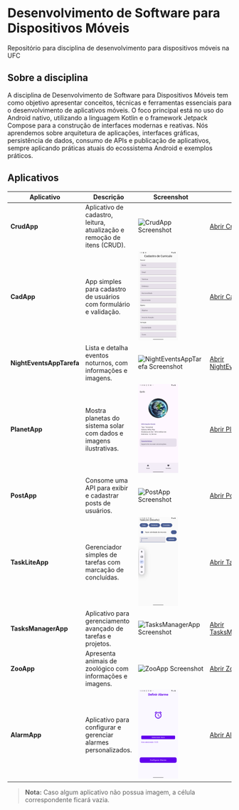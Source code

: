 # Desenvolvimento de Software para Dispositivos Móveis

Repositório para disciplina de desenvolvimento para dispositivos móveis na UFC

## Sobre a disciplina

A disciplina de Desenvolvimento de Software para Dispositivos Móveis tem como objetivo apresentar conceitos, técnicas e ferramentas essenciais para o desenvolvimento de aplicativos móveis. O foco principal está no uso do Android nativo, utilizando a linguagem Kotlin e o framework Jetpack Compose para a construção de interfaces modernas e reativas. Nós aprendemos sobre arquitetura de aplicações, interfaces gráficas, persistência de dados, consumo de APIs e publicação de aplicativos, sempre aplicando práticas atuais do ecossistema Android e exemplos práticos.

## Aplicativos

| Aplicativo              | Descrição                                                                 | Screenshot                                                                                     | Link                                   |
|-------------------------|---------------------------------------------------------------------------|-----------------------------------------------------------------------------------------------|----------------------------------------|
| **CrudApp**             | Aplicativo de cadastro, leitura, atualização e remoção de itens (CRUD).   | <img src="./CrudApp/screenshot.png" alt="CrudApp Screenshot" height="200px">                  | [Abrir CrudApp](./CrudApp/)            |
| **CadApp**              | App simples para cadastro de usuários com formulário e validação.          | <img src="./exercicio_1/CadApp/printscreen/Screenshot_20250429_103906.png" alt="CadApp Screenshot" height="200px"> | [Abrir CadApp](./exercicio_1/CadApp/)  |
| **NightEventsAppTarefa**| Lista e detalha eventos noturnos, com informações e imagens.               | <img src="./NightEventsAppTarefa/screenshot/Screenshot_20250516_085319.png" alt="NightEventsAppTarefa Screenshot" height="200px"> | [Abrir NightEventsAppTarefa](./NightEventsAppTarefa/) |
| **PlanetApp**           | Mostra planetas do sistema solar com dados e imagens ilustrativas.         | <img src="./PlanetApp/screen-shot/Screenshot_20250626_200506.png" alt="PlanetApp Screenshot" height="200px"> | [Abrir PlanetApp](./PlanetApp/)        |
| **PostApp**             | Consome uma API para exibir e cadastrar posts de usuários.                 | <img src="./PostApp/screenshot.png" alt="PostApp Screenshot" height="200px">                  | [Abrir PostApp](./PostApp/)            |
| **TaskLiteApp**         | Gerenciador simples de tarefas com marcação de concluídas.                 | <img src="./TaskLiteApp/Screenshot_20250626_204627.png" alt="TaskLiteApp Screenshot" height="200px"> | [Abrir TaskLiteApp](./TaskLiteApp/)    |
| **TasksManagerApp**     | Aplicativo para gerenciamento avançado de tarefas e projetos.              | <img src="./TasksManagerApp/screenshot.png" alt="TasksManagerApp Screenshot" height="200px">  | [Abrir TasksManagerApp](./TasksManagerApp/) |
| **ZooApp**              | Apresenta animais de zoológico com informações e imagens.                  | <img src="./ZooApp/screenshot.png" alt="ZooApp Screenshot" height="200px">                    | [Abrir ZooApp](./ZooApp/)              |
| **AlarmApp**            | Aplicativo para configurar e gerenciar alarmes personalizados.             | <img src="./AlarmApp/Screenshot_20250626_213246.png" alt="AlarmApp Screenshot" height="200px"> | [Abrir AlarmApp](./AlarmApp/)          |

> **Nota:** Caso algum aplicativo não possua imagem, a célula correspondente ficará vazia.

